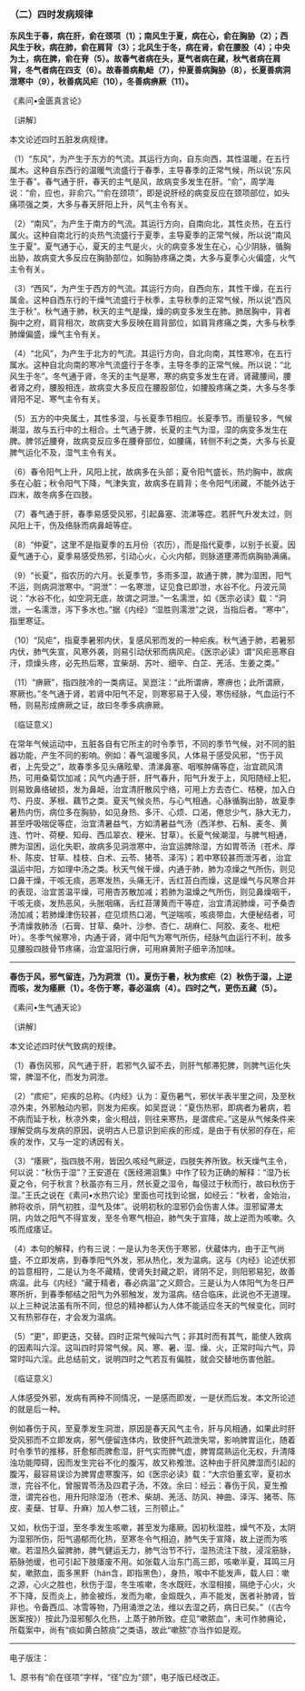 ### （二）四时发病规律

**东风生于春，病在肝，俞在颈项（1）；南风生于夏，病在心，俞在胸胁（2）；西风生于秋，病在肺，俞在肩背（3）；北风生于冬，病在肾，俞在腰股（4）；中央为土，病在脾，俞在脊（5）。故春气者病在头，夏气者病在藏，秋气者病在肩背，冬气者病在四支（6）。故春善病鼽衄（7），仲夏善病胸胁（8），长夏善病洞泄寒中（9），秋善病风疟（10），冬善病痹厥（11）。**

​《素问•金匮真言论》

〔讲解〕

本文论述四时五脏发病规律。

（1）“东风”，为产生于东方的气流。其运行方向，自东向西，其性温暖，在五行属木。这种自东西行的温暖气流盛行于春季，主导春季的正常气候，所以说“东风生于春”。春气通于肝，春天的主气是风，故病变多发生在肝。“俞”，周学海说：“俞，应也，非俞穴。”“俞在颈项”，即是说肝经的病变反应在颈项部位，如头痛项强之类，大多与春天肝阳上升，风气主令有关。

（2）“南风”，为产生于南方的气流。其运行方向，自南向北，其性炎热，在五行属火。这种自南北行的炎热气流盛行于夏季，主导夏季的正常气候，所以说“南风生于夏”。夏气通于心，夏天的主气是火，火的病变多发生在心，心少阴脉，循胸出胁，故病变大多反应在胸胁部位，如胸胁疼痛之类，大多与夏季心火偏盛，火气主令有关。

（3）“西风”，为产生于西方的气流。其运行方向，自西向东，其性干燥，在五行属金。这种自西东行的干燥气流盛行于秋季，主导秋季的正常气候，所以说“西风生于秋”。秋气通于肺，秋天的主气是燥，燥的病变多发生在肺。肺居胸中，背者胸中之府，肩背相次，故病变大多反映在肩背部位，如肩背疼痛之类，大多与秋季肺燥偏盛，燥气主令有关。

（4）“北风”，为产生于北方的气流。其运行方向，自北向南，其性寒冷，在五行属水。这种自北向南的寒冷气流盛行于冬季，主导冬季的正常气候。所以说：“北风生于冬”。冬气通于肾，冬天的主气是寒，寒的病变多发生在肾。肾藏腰间，腰者肾之府，腰股相连，故病变大多反应在腰股部位，如腰股疼痛之类，大多与冬季肾阳不足、寒气主令有关。

（5）五方的中央属土，其性多湿，与长夏季节相应。长夏季节。雨量较多，气候潮湿，故与五行中的土相合。土气通于脾，长夏的主气为湿，湿的病变多发生在脾。脾邻近腰脊，故病变反应多在腰脊部位，如腰痛，转侧不利之类，大多与长夏脾气运化不及，湿气主令有关。

（6）春令阳气上升，风阳上扰，故病多在头部；夏令阳气盛长，热灼胸中，故病多在心脏；秋令阳气下降，气津失宣，故病多在肩背；冬令阳气闭藏，不能外达于四末，故冬病多在四肢。

（7）春气通于肝，春季易感受风邪，引起鼻塞、流涕等症。若肝气升发太过，则风阳上干，伤及络脉而病鼻衄等症。

（8）“仲夏”，这里不是指夏季的五月份（农历），而是指代夏季，以别于长夏。因夏气通于心，夏季易感受热邪，引动心火，心火内郁，则脉道壅滞而病胸胁满痛。

（9）“长夏”，指农历的六月。长夏季节，多雨多湿，故通于脾，脾为湿困，阳气不运，则病洞泄寒中。“洞泄”：一名寒泄，证见食已即泄，水谷不化。丹波元简说：“水谷不化，如空洞无底，故谓之洞泄。”一名濡泄，如《医宗必读》载：“洞泄，一名濡泄，泻下多水也。”据《内经》“湿胜则濡泄”之说，当指后者。“寒中”，指里寒证。

（10）“风疟”，指夏季暑邪内伏，复感风邪而发的一种疟疾。秋气通于肺，若暑邪内伏，肺气失宣，风寒外袭，则易引动伏邪而病风疟。《医宗必读》谓“风疟恶寒自汗，烦燥头疼，必先热后寒，宜柴胡、苏叶、细辛、白芷、羌活、生姜之类。”

（11）“痹厥”，指四肢冷的一类病证。吴崑注：“此所谓痹，寒痹也；此所谓厥，寒厥也。”冬气通于肾，若肾中阳气不足，则寒邪易于入侵，寒伤经脉，气血运行不畅，则易形成痹厥之证，故曰冬季多病痹厥。

〔临证意义〕

在常年气候运动中，五脏各自有它所主的时令季节，不同的季节气候，对不同的脏器功能，产生不同的影响。例如：春气温暖多风，人体易于感受风邪，“伤于风者，上先受之”，故春季多见头痛眩晕、清涕鼻塞、咽喉肿痛等症，治宜疏风清热，可用桑菊饮加减；风气内通于肝，肝气春升，阳气升发于上，风阳随经上犯，则易致鼻络破损，发为鼻衄，治宜清肝散风宁络，可用上方去杏仁、桔梗，加入白芍、丹皮、茅根、藕节之类。夏天气候炎热，与心气相通。心脉循胸出胁，故夏季暑热内伤，病位多在胸胁，如见身热、多汗、心烦、口渴，倦怠少气，脉大无力，甚至呼吸喘促等症，治宜清暑益气，方如清暑益气汤（西洋参、石斛、麦冬、黄连、竹叶、荷梗、知母、西瓜翠衣、粳米、甘草）。长夏气候潮湿，与脾气相通，脾为湿困，运化失职，故病多见洞泄寒中，治宜运脾除湿，方如胃苓汤（苍术、厚朴、陈皮、甘草、桂枝、白术、云苓、猪苓、泽泻）；若中寒较甚而泄泻者，治宜温运中阳，方如理中汤之类。秋天气候干燥，内通于肺，肺为凉燥之气所伤，则见口鼻干燥，干咳无痰，恶寒发热，头痛无汗，舌红苔白而燥，这是燥气与风寒合并的表现，治宜苦温平燥，可用杏苏散加减；若肺为温燥之气所伤，则见鼻燥咽干，干咳无痰，发热恶风，头胀咽痛，舌红苔薄黄而干等症，治宜清润肺燥，可予桑杏汤加减；若肺燥津伤较甚，症见烦热口渴，气逆喘咳，咳痰带血，大便秘结者，可予清燥救肺汤（石膏、甘草、桑叶、沙参、杏仁、胡麻仁、阿胶、麦冬、枇杷叶）。冬季气候寒冷，内通于肾，肾中阳气为寒气所伤，经脉气血运行不利，故多见腰股四肢骨节疼痛，治宜温阳行痹，可用麻黄附子细辛汤加味。

* * *

**春伤于风，邪气留连，乃为洞泄（1）。夏伤于暑，秋为痎疟（2）秋伤于湿，上逆而咳，发为痿厥（1）。冬伤于寒，春必温病（4）。四时之气，更伤五藏（5）。**

​《素问•生气通天论》

〔讲解〕

本文论述四时伏气致病的规律。

（1）春伤风邪，风气通于肝，若邪气久留不去，则肝气郁滞犯脾，则脾气运化失常，脾湿不化，而发为洞泄。

（2）“痎疟”，疟疾的总称。《内经》认为：夏伤暑气，邪伏半表半里之间，及至秋凉外束，外邪触动内邪，则发为疟疾。如吴崑说：“夏伤热邪，即病者为暑病，若不病而延于秋，秋凉外束，金火相战，则往来寒热，是谓痎疟。”这是从气候条件来理解受病与发病的原因，说明古人已意识到疟疾的形成，是由于有伏邪的存在，疟疾的发作，又与一定的诱因有关。

（3）“痿厥”，指四肢不用，皆因久咳经气厥逆，四肢失养所致。秋天燥气主令，何以说：“秋伤于湿”？王安道在《医经溯洄集》中作了较为正确的解释：“湿乃长夏之令，何于秋言？秋虽亦有三月，然长夏之湿令，每侵过于秋而行，故曰秋伤于湿。”王氏之说在《素问•水热穴论》里面也可找到论据，如经云：“秋者，金始治，肺将收杀，阴气初胜，湿气及体”。说明初秋的湿邪仍会伤害人体。湿邪留滞太阴，内敛之阳气不得宣发，至冬令寒气相迫，肺气失于宣降，故上逆而为咳嗽。久咳而成痿证。

（4）本句的解释，约有三说：一是认为冬天伤于寒邪，伏蔵体内，由于正气尚盛，不立即发病，到春季阳气外发，邪从热化，发为温病。这与《内经》论述伏邪的旨意相符，二是认为冬不藏精，使肾失封藏之职，肾阴不足，则阳邪易犯，故善病温。此与《内经》“藏于精者，春必病温”之义颇合。三是认为人体阳气为冬日严寒所折，到春季郁结之阳气为外邪触发，发为温病。结合临床，此说也不无道理。以上三种说法虽有所不同，但总的精神都认为人体不能适应冬天的气候变化，同时又有热邪存在，才会发为温病。

（5）“更”，即更迭，交替。四时正常气候叫六气；非其时而有其气，能使人致病的因素叫六淫。这叫四时异常气候。风、寒、暑、湿、燥、火，正常时叫六气，异常时叫六淫。此总结前文，说明四时之气若互有偏胜，就会交替地伤害他脏。

〔临证意义〕

人体感受外邪，发病有两种不同情况，一是感而即发，一是伏而后发。本文所论述的就是后一种。

例如春伤于风，至夏季发生洞泄，原因是春天风气主令，肝与风相通，如果此时肝受风邪而不立即发病，邪气便留连体内，致使肝气疏泄失常，影响脾胃运化，随着时令季节的推移，肝愈郁而脾愈湿，肝气实而脾气虚，脾胃腐熟运化无权，升清降浊功能障碍，因而发生完谷不化的腹泻，故又称飧泄。这种由于肝风脾湿而引起的腹泻，最容易误诊为脾胃虚寒腹泻，如《医宗必读》载：“大宗伯董玄宰，夏初水泄，完谷不化，曾服胃苓汤及四君子汤，不效。余曰：经云：春伤于风，夏生飧泄，谓完谷也，用升阳除湿汤（苍术、柴胡、羌活、防风、神曲、泽泻、猪苓、陈皮、麦蘖、甘草、升麻）加人参二钱，三剂顿止。”

又如，秋伤于湿，至冬季发生咳嗽，甚至发为痿厥。因初秋湿胜，燥气不及，太阴为湿邪所伤，阳气遏郁而化热，至寒冬令气相迫，肺气失于宣降，故上逆而为咳嗽。若湿热久留脾肺，脾气健运无力，肺气治节不行，湿热流注下肢，浸淫筋脉，筋脉弛缓，也可引起下肢痿废不用。如张载人治东门高三郎，咳嗽半夏，耳鸣三月矣，嗽脓血，面多黑䵟（hán含，即指黑色），身热，喉中不能发声，载人曰：嗽之源，心火之胜也，秋伤于湿，冬生咳嗽，冬水既旺，水湿相接，隔绝于心火，火不下降，反而炎上，肺金被烁，发而为嗽，金煅既久，声不能发，医者补肺肾，皆非也。令备西瓜、冰雪等物，乃用涌泄之法，维以去湿之药，病日已矣。”（《古今医案按》）按此乃湿邪郁久化热，上蒸于肺所致。症见“嗽脓血”，未可作肺痈论，所载案中，尚有“痰如黄白脓痰”之类语，故此“嗽脓”亦当作如是观。

------

电子版注：

1、原书有“俞在径项”字样，“径”应为“颈”，电子版已经改正。